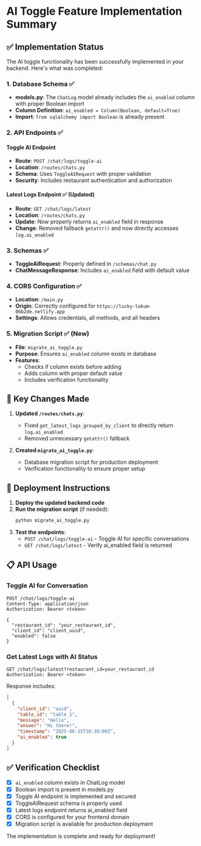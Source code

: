 # AI Toggle Feature Implementation Summary

## ✅ Implementation Status

The AI toggle functionality has been successfully implemented in your backend. Here's what was completed:

### 1. Database Schema ✅
- **models.py**: The `ChatLog` model already includes the `ai_enabled` column with proper Boolean import
- **Column Definition**: `ai_enabled = Column(Boolean, default=True)`
- **Import**: `from sqlalchemy import Boolean` is already present

### 2. API Endpoints ✅

#### Toggle AI Endpoint
- **Route**: `POST /chat/logs/toggle-ai`
- **Location**: `/routes/chats.py`
- **Schema**: Uses `ToggleAIRequest` with proper validation
- **Security**: Includes restaurant authentication and authorization

#### Latest Logs Endpoint ✅ (Updated)
- **Route**: `GET /chat/logs/latest`
- **Location**: `/routes/chats.py`
- **Update**: Now properly returns `ai_enabled` field in response
- **Change**: Removed fallback `getattr()` and now directly accesses `log.ai_enabled`

### 3. Schemas ✅
- **ToggleAIRequest**: Properly defined in `/schemas/chat.py`
- **ChatMessageResponse**: Includes `ai_enabled` field with default value

### 4. CORS Configuration ✅
- **Location**: `/main.py`
- **Origin**: Correctly configured for `https://lucky-lokum-06b2de.netlify.app`
- **Settings**: Allows credentials, all methods, and all headers

### 5. Migration Script ✅ (New)
- **File**: `migrate_ai_toggle.py`
- **Purpose**: Ensures `ai_enabled` column exists in database
- **Features**: 
  - Checks if column exists before adding
  - Adds column with proper default value
  - Includes verification functionality

## 🔧 Key Changes Made

1. **Updated `/routes/chats.py`**:
   - Fixed `get_latest_logs_grouped_by_client` to directly return `log.ai_enabled`
   - Removed unnecessary `getattr()` fallback

2. **Created `migrate_ai_toggle.py`**:
   - Database migration script for production deployment
   - Verification functionality to ensure proper setup

## 🚀 Deployment Instructions

1. **Deploy the updated backend code**
2. **Run the migration script** (if needed):
   ```bash
   python migrate_ai_toggle.py
   ```
3. **Test the endpoints**:
   - `POST /chat/logs/toggle-ai` - Toggle AI for specific conversations
   - `GET /chat/logs/latest` - Verify ai_enabled field is returned

## 📋 API Usage

### Toggle AI for Conversation
```http
POST /chat/logs/toggle-ai
Content-Type: application/json
Authorization: Bearer <token>

{
  "restaurant_id": "your_restaurant_id",
  "client_id": "client_uuid",
  "enabled": false
}
```

### Get Latest Logs with AI Status
```http
GET /chat/logs/latest?restaurant_id=your_restaurant_id
Authorization: Bearer <token>
```

Response includes:
```json
[
  {
    "client_id": "uuid",
    "table_id": "table_1",
    "message": "Hello",
    "answer": "Hi there!",
    "timestamp": "2025-06-15T10:30:00Z",
    "ai_enabled": true
  }
]
```

## ✅ Verification Checklist

- [x] `ai_enabled` column exists in ChatLog model
- [x] Boolean import is present in models.py
- [x] Toggle AI endpoint is implemented and secured
- [x] ToggleAIRequest schema is properly used
- [x] Latest logs endpoint returns ai_enabled field
- [x] CORS is configured for your frontend domain
- [x] Migration script is available for production deployment

The implementation is complete and ready for deployment!

